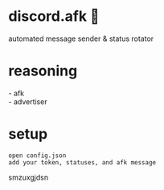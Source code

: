 # discord.afk 🤖
automated message sender & status rotator

# reasoning
\- afk <br>
\- advertiser

# setup
```
open config.json
add your token, statuses, and afk message
```

smzuxgjdsn